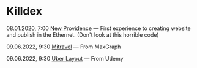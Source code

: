 # Killdex

08.01.2020, 7:00 [New Providence](https://killdexwd.github.io/new-providence/ 'My first public website') — First experience to creating website and publish in the Ethernet. (Don't look at this horrible code)

09.06.2022, 9:30 [Mitravel](https://killdexwd.github.io/mitravel/) — From MaxGraph

09.06.2022, 9:30 [Uber Layout](https://killdexwd.github.io/uber_layout/) — From Udemy
